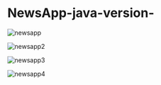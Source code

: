 # NewsApp-java-version-

![newsapp](https://user-images.githubusercontent.com/85444852/145837480-82d0074b-28de-4b45-8cc7-d28d9764ad65.jpg)




![newsapp2](https://user-images.githubusercontent.com/85444852/145837703-c198909e-61d1-4eb9-b883-5414cf8ed4ff.jpg)



![newsapp3](https://user-images.githubusercontent.com/85444852/145837905-65fa18a6-1e03-441c-adf9-7fa199219653.jpg)




![newsapp4](https://user-images.githubusercontent.com/85444852/145837926-4a2f8d65-b218-4c52-9746-2998a71deb1b.jpg)
